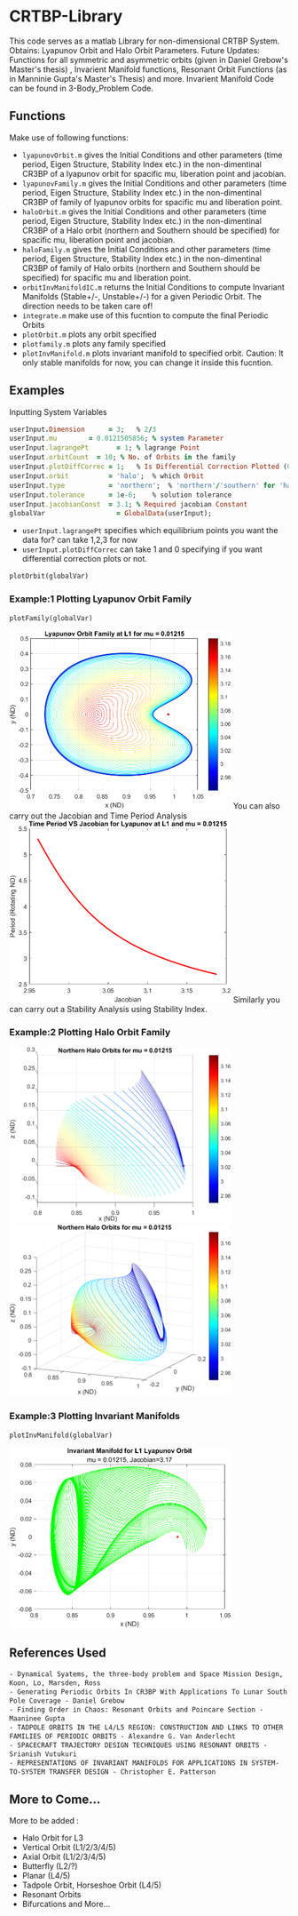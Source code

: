 # CRTBP-Library

This code serves as a matlab Library for non-dimensional CRTBP System. Obtains: Lyapunov Orbit and Halo Orbit Parameters. Future Updates: Functions for all symmetric and asymmetric orbits (given in Daniel Grebow's Master's thesis) , Invarient Manifold functions, Resonant Orbit Functions (as in Manninie Gupta's Master's Thesis) and more. Invarient Manifold Code can be found in 3-Body_Problem Code.


## Functions

Make use of following functions:

* `lyapunovOrbit.m` gives the Initial Conditions and other parameters (time period, Eigen Structure, Stability Index etc.) in the non-dimentinal CR3BP of a lyapunov orbit for spacific mu, liberation point and jacobian.
* `lyapunovFamily.m` gives the Initial Conditions and other parameters (time period, Eigen Structure, Stability Index etc.) in the non-dimentinal CR3BP of family of lyapunov orbits for spacific mu and liberation point.
* `haloOrbit.m` gives the Initial Conditions and other parameters (time period, Eigen Structure, Stability Index etc.) in the non-dimentinal CR3BP of a Halo orbit (northern and Southern should be specified) for spacific mu, liberation point and jacobian.
* `haloFamily.m` gives the Initial Conditions and other parameters (time period, Eigen Structure, Stability Index etc.) in the non-dimentinal CR3BP of family of Halo orbits (northern and Southern should be specified) for spacific mu and liberation point.
* `orbitInvManifoldIC.m` returns the Initial Conditions to compute Invariant Manifolds (Stable+/-, Unstable+/-) for a given Periodic Orbit. The direction needs to be taken care of!
* `integrate.m` make use of this fucntion to compute the final Periodic Orbits
* `plotOrbit.m` plots any orbit specified
* `plotfamily.m` plots any family specified
* `plotInvManifold.m` plots invariant manifold to specified orbit. Caution: It only stable manifolds for now, you can change it inside this fucntion.

## Examples

Inputting System Variables

```ruby 
userInput.Dimension      = 3;   % 2/3
userInput.mu        = 0.0121505856; % system Parameter
userInput.lagrangePt       = 1; % lagrange Point
userInput.orbitCount  = 10; % No. of Orbits in the family
userInput.plotDiffCorrec = 1;   % Is Differential Correction Plotted (0/1)
userInput.orbit          = 'halo';  % which Orbit
userInput.type           = 'northern';  % 'northern'/'southern' for 'halo' else 'none'
userInput.tolerance      = 1e-6;    % solution tolerance
userInput.jacobianConst  = 3.1; % Required jacobian Constant
globalVar                  = GlobalData(userInput);
```

- `userInput.lagrangePt` specifies which equilibrium points you want the data for? can take 1,2,3 for now
- `userInput.plotDiffCorrec` can take 1 and 0 specifying if you want differential correction plots or not.

```ruby
plotOrbit(globalVar)
```

### Example:1 Plotting Lyapunov Orbit Family


```ruby
plotFamily(globalVar)

```
<img src="images/LyapOrbit1.png" width="400">
You can also carry out the Jacobian and Time Period Analysis
<img src="images/LyapOrbitPeriodStudy.png" width="400">
Similarly you can carry out a Stability Analysis using Stability Index.

### Example:2 Plotting Halo Orbit Family

<img src="images/northernHalo1.png" width="400">
<img src="images/northernHalo2.png" width="400">

### Example:3 Plotting Invariant Manifolds

```ruby
plotInvManifold(globalVar)
```
<img src="images/LyapOrbitInvariantManifold.png" width="400">


## References Used


    - Dynamical Syatems, the three-body problem and Space Mission Design, Koon, Lo, Marsden, Ross
    - Generating Periodic Orbits In CR3BP With Applications To Lunar South Pole Coverage - Daniel Grebow
    - Finding Order in Chaos: Resonant Orbits and Poincare Section - Maaninee Gupta
    - TADPOLE ORBITS IN THE L4/L5 REGION: CONSTRUCTION AND LINKS TO OTHER FAMILIES OF PERIODIC ORBITS - Alexandre G. Van Anderlecht
    - SPACECRAFT TRAJECTORY DESIGN TECHNIQUES USING RESONANT ORBITS - Srianish Vutukuri
    - REPRESENTATIONS OF INVARIANT MANIFOLDS FOR APPLICATIONS IN SYSTEM-TO-SYSTEM TRANSFER DESIGN - Christopher E. Patterson

## More to Come...

More to be added :

* Halo Orbit for L3
* Vertical Orbit (L1/2/3/4/5)
* Axial Orbit (L1/2/3/4/5)
* Butterfly (L2/?)
* Planar (L4/5)
* Tadpole Orbit, Horseshoe Orbit (L4/5)
* Resonant Orbits
* Bifurcations and More...
